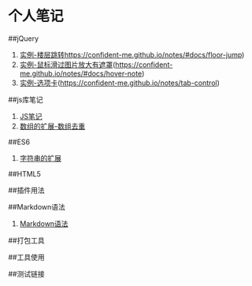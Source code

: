 # 个人笔记

##jQuery
1. [实例-楼层跳转](#docs/floor-jump)https://confident-me.github.io/notes/#docs/floor-jump)
1. [实例-鼠标滑过图片放大有遮罩](#docs/hover-note)(https://confident-me.github.io/notes/#docs/hover-note)
1. [实例-选项卡](#docs/tab-control)(https://confident-me.github.io/notes/tab-control)


##js库笔记
1. [JS笔记](#docs/js-note) 
1. [数组的扩展-数组去重](#docs/array1)





##ES6
1. [字符串的扩展](#docs/es6_string)




##HTML5






##插件用法



##Markdown语法
1. [Markdown语法](#docs/Markdown)



##打包工具




##工具使用



##测试链接
